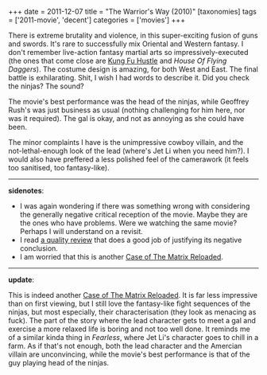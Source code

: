 +++
date = 2011-12-07
title = "The Warrior's Way (2010)"
[taxonomies]
tags = ['2011-movie', 'decent']
categories = ['movies']
+++

There is extreme brutality and violence, in this super-exciting fusion
of guns and swords. It's rare to successfully mix Oriental and Western
fantasy. I don't remember live-action fantasy martial arts so
impressively-executed (the ones that come close are [Kung Fu Hustle] and
*House Of Flying Daggers*). The costume design is amazing, for both West
and East. The final battle is exhilarating. Shit, I wish I had words to
describe it. Did you check the ninjas? The sound?

The movie's best performance was the head of the ninjas, while Geoffrey
Rush's was just business as usual (nothing challenging for him here,
nor was it required). The gal is okay, and not as annoying as she could
have been.

The minor complaints I have is the unimpressive cowboy villain, and the
not-lethal-enough look of the lead (where's Jet Li when you need him?).
I would also have preffered a less polished feel of the camerawork (it
feels too sanitised, too fantasy-like).

---

**sidenotes**:

-   I was again wondering if there was something wrong with considering
    the generally negative critical reception of the movie. Maybe they
    are the ones who have problems. Were we watching the same movie?
    Perhaps I will understand on a revisit.
-   I read [a quality review] that does a good job of justifying its
    negative conclusion.
-   I am worried that this is another [Case of The Matrix Reloaded].

---

**update**:

This is indeed another [Case of The Matrix Reloaded]. It is far less
impressive than on first viewing, but I still love the fantasy-like
fight sequences of the ninjas, but most especially, their
characterisation (they look as menacing as fuck). The part of the story
where the lead character gets to meet a gal and exercise a more relaxed
life is boring and not too well done. It reminds me of a similar kinda
thing in *Fearless*, where Jet Li's character goes to chill in a farm.
As if that's not enough, both the lead character and the Amercian
villain are unconvincing, while the movie's best performance is that of
the guy playing head of the ninjas.

  [Kung Fu Hustle]: @/kung-fu-hustle-2004.md
  [a quality review]: http://www.screendaily.com/reviews/the-warriors-way/5021277.article
  [Case of The Matrix Reloaded]: @/the-case-of-the-matrix-reloaded.md
